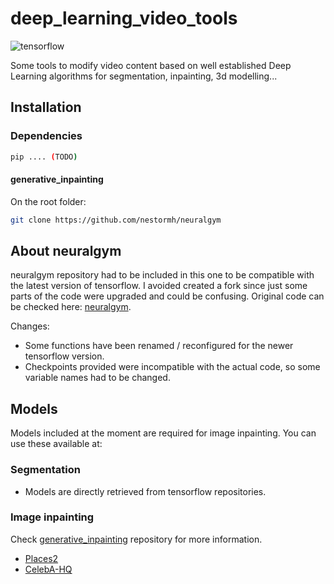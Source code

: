 # deep_learning_video_tools

![tensorflow](https://img.shields.io/badge/tensorflow-v2.2.0-green.svg?style=plastic)

Some tools to modify video content based on well established Deep Learning algorithms for segmentation, inpainting, 3d modelling...

## Installation

### Dependencies

```bash
pip .... (TODO)
```

#### generative_inpainting

On the root folder:
```bash
git clone https://github.com/nestormh/neuralgym
```

## About neuralgym

neuralgym repository had to be included in this one to be compatible with the latest version of tensorflow. 
I avoided created a fork since just some parts of the code were upgraded and could be confusing. Original code can be 
checked here: [neuralgym](https://github.com/JiahuiYu/neuralgym).

Changes:
- Some functions have been renamed / reconfigured for the newer tensorflow version.
- Checkpoints provided were incompatible with the actual code, so some variable names had to be changed.

## Models

Models included at the moment are required for image inpainting. You can use these available at:
 
### Segmentation

- Models are directly retrieved from tensorflow repositories.
 
### Image inpainting

Check [generative_inpainting](https://github.com/nestormh/generative_inpainting) repository for more information.

- [Places2](https://drive.google.com/drive/folders/1y7Irxm3HSHGvp546hZdAZwuNmhLUVcjO?usp=sharing) 
- [CelebA-HQ](https://drive.google.com/drive/folders/1uvcDgMer-4hgWlm6_G9xjvEQGP8neW15?usp=sharing) 

